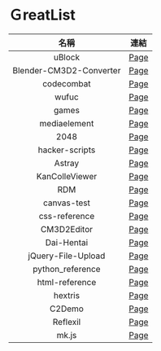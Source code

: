 ＧreatList
======
[placeholder]:p

| 名稱 | 連結 |
| :--------: | :--------: |
|uBlock |[Page](https://github.com/gorhill/uBlock)|
|Blender-CM3D2-Converter |[Page](https://github.com/CM3Duser/Blender-CM3D2-Converter)|
|codecombat |[Page](https://github.com/codecombat/codecombat)|
|wufuc |[Page](https://github.com/zeffy/wufuc)|
|games |[Page](https://github.com/leereilly/games)|
|mediaelement |[Page](https://github.com/mediaelement/mediaelement)|
|2048 |[Page](https://github.com/gabrielecirulli/2048)|
|hacker-scripts |[Page](https://github.com/NARKOZ/hacker-scripts)|
|Astray |[Page](https://github.com/wwwtyro/Astray)|
|KanColleViewer |[Page](https://github.com/Grabacr07/KanColleViewer)|
|RDM |[Page](https://github.com/avibrazil/RDM)|
|canvas-test |[Page](https://github.com/whxaxes/canvas-test)|
|css-reference |[Page](https://github.com/jgthms/css-reference)|
|CM3D2Editor |[Page](https://github.com/MainVirtualizer/CM3D2Editor)|
|Dai-Hentai |[Page](https://github.com/DaidoujiChen/Dai-Hentai)|
|jQuery-File-Upload |[Page](https://github.com/blueimp/jQuery-File-Upload)|
|python_reference |[Page](https://github.com/rasbt/python_reference)|
|html-reference |[Page](https://github.com/jgthms/html-reference)|
|hextris |[Page](https://github.com/Hextris/hextris)|
|C2Demo |[Page](https://github.com/rexrainbow/C2Demo)|
|Reflexil |[Page](https://github.com/sailro/Reflexil)|
|mk.js |[Page](https://github.com/mgechev/mk.js)|
[/placeholder]:p
